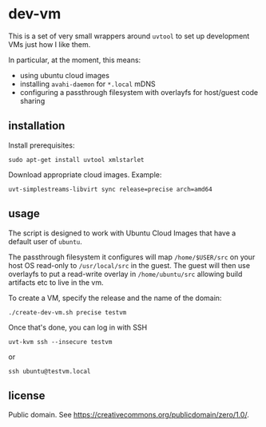 # dev-vm

This is a set of very small wrappers around `uvtool` to set up development VMs
just how I like them.

In particular, at the moment, this means:

* using ubuntu cloud images
* installing `avahi-daemon` for `*.local` mDNS
* configuring a passthrough filesystem with overlayfs for host/guest code
  sharing

## installation

Install prerequisites:

    sudo apt-get install uvtool xmlstarlet

Download appropriate cloud images. Example:

    uvt-simplestreams-libvirt sync release=precise arch=amd64


## usage

The script is designed to work with Ubuntu Cloud Images that have a default
user of `ubuntu`.

The passthrough filesystem it configures will map `/home/$USER/src` on your
host OS read-only to `/usr/local/src` in the guest.  The guest will then use
overlayfs to put a read-write overlay in `/home/ubuntu/src` allowing build
artifacts etc to live in the vm.

To create a VM, specify the release and the name of the domain:

    ./create-dev-vm.sh precise testvm

Once that's done, you can log in with SSH

    uvt-kvm ssh --insecure testvm

or

    ssh ubuntu@testvm.local

## license

Public domain. See https://creativecommons.org/publicdomain/zero/1.0/.
